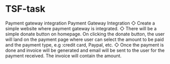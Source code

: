 # TSF-task
Payment gateway integration
Payment Gateway Integration ◇ Create a simple website where payment gateway is integrated. ◇ There will be a simple donate button on homepage. On clicking the donate button, the user will land on the payment page where user can select the amount to be paid and the payment type, e.g :credit card, Paypal, etc. ◇ Once the payment is done and invoice will be generated and email will be sent to the user for the payment received. The invoice will contain the amount.
